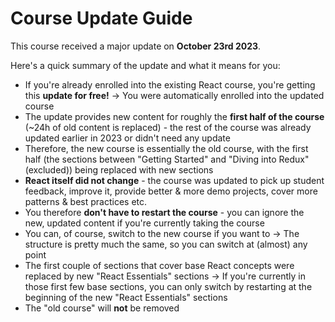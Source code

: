 # Course Update Guide

This course received a major update on **October 23rd 2023**.

Here's a quick summary of the update and what it means for you:
- If you're already enrolled into the existing React course, you're getting this **update for free!** → You were automatically enrolled into the updated course
- The update provides new content for roughly the **first half of the course** (~24h of old content is replaced) - the rest of the course was already updated earlier in 2023 or didn't need any update
- Therefore, the new course is essentially the old course, with the first half (the sections between "Getting Started" and "Diving into Redux" (excluded)) being replaced with new sections
- **React itself did not change** - the course was updated to pick up student feedback, improve it, provide better & more demo projects, cover more patterns & best practices etc.
- You therefore **don't have to restart the course** - you can ignore the new, updated content if you're currently taking the course
- You can, of course, switch to the new course if you want to → The structure is pretty much the same, so you can switch at (almost) any point
- The first couple of sections that cover base React concepts were replaced by new "React Essentials" sections → If you're currently in those first few base sections, you can only switch by restarting at the beginning of the new "React Essentials" sections
- The "old course" will **not** be removed
